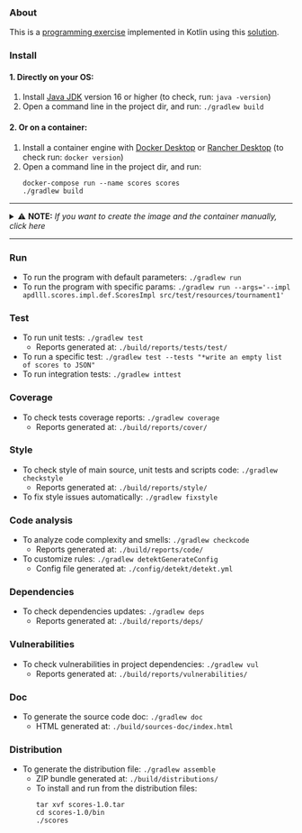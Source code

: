 ### About
This is a [programming exercise](doc/exercise.md) implemented in Kotlin using this [solution](doc/solution.md).

### Install 
#### 1. Directly on your OS:
1. Install [Java JDK](https://adoptopenjdk.net) version 16 or higher (to check, run: `java -version`)
2. Open a command line in the project dir, and run: `./gradlew build`
#### 2. Or on a container:
1. Install a container engine with [Docker Desktop](https://docs.docker.com/get-docker/) or [Rancher Desktop](https://rancherdesktop.io/) (to check run: `docker version`)
2. Open a command line in the project dir, and run:
   ```shell
   docker-compose run --name scores scores
   ./gradlew build
   ```
---
<details>
  <summary>⚠️️ <b>NOTE:</b> <i>If you want to create the image and the container manually, click here</i></summary>

* To manually create the image and the container:
  ```shell
  docker build -t scores .
  docker run --name scores -it -v `pwd`/src:/app/src:ro -v `pwd`/build:/app/build:rw scores sh
  ```
* To start an exited container: `docker start -ai scores`
* To delete the container: `docker rm scores`
* To delete the image: `docker image rm scores`
* The `src` folder is shared so changes in the source code made on the host OS can be compiled and run in the container
* The `build` folder is shared so all reports and binaries generated from the container are also available in the host OS 
</details>

---
    
### Run
* To run the program with default parameters: `./gradlew run`
* To run the program with specific params: `./gradlew run --args='--impl apdlll.scores.impl.def.ScoresImpl src/test/resources/tournament1'`

### Test
* To run unit tests: `./gradlew test`
  * Reports generated at: `./build/reports/tests/test/`
* To run a specific test: `./gradlew test --tests "*write an empty list of scores to JSON"`    
* To run integration tests: `./gradlew inttest`

### Coverage
* To check tests coverage reports: `./gradlew coverage`
  * Reports generated at: `./build/reports/cover/`

### Style
* To check style of main source, unit tests and scripts code: `./gradlew checkstyle`
  * Reports generated at: `./build/reports/style/`
* To fix style issues automatically: `./gradlew fixstyle`

### Code analysis
* To analyze code complexity and smells: `./gradlew checkcode`
  * Reports generated at: `./build/reports/code/`
* To customize rules: `./gradlew detektGenerateConfig`
  * Config file generated at: `./config/detekt/detekt.yml`

### Dependencies
* To check dependencies updates: `./gradlew deps`
  * Reports generated at: `./build/reports/deps/`

### Vulnerabilities
* To check vulnerabilities in project dependencies: `./gradlew vul`
  * Reports generated at: `./build/reports/vulnerabilities/`

### Doc
* To generate the source code doc: `./gradlew doc`
  * HTML generated at: `./build/sources-doc/index.html`

### Distribution
* To generate the distribution file: `./gradlew assemble`
  * ZIP bundle generated at: `./build/distributions/`
  * To install and run from the distribution files:
    ```shell
    tar xvf scores-1.0.tar 
    cd scores-1.0/bin
    ./scores
    ```

